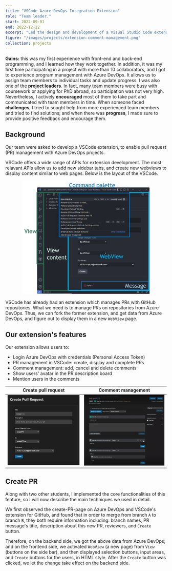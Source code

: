 ```yaml
---
title: "VSCode-Azure DevOps Integration Extension"
role: "Team leader."
start: 2022-09-01
end: 2022-12-22
excerpt: "Led the design and development of a Visual Studio Code extension enabling pull request (PR) workflows with Azure DevOps."
figure: "/images/projects/extension-comment-management.png"
collection: projects
---
```


**Gains:** this was my first experience with front-end and back-end programming, and I learned how they work together. In addition, it was my first time participating in a project with more than 10 collaborators, and I got to experience program management with Azure DevOps. It allows us to assign team members to individual tasks and update progress. I was also one of the **project leaders**. In fact, many team members were busy with coursework or applying for PhD abroad, so participation was not very high. Nevertheless, I actively **encouraged** most of them to take part and communicated with team members in time. When someone faced **challenges**, I tried to sought help from more experienced team members and tried to find solutions; and when there was **progress**, I made sure to provide positive feedback and encourage them.

Background
------

Our team were asked to develop a VSCode extension, to enable pull request (PR) management with Azure DevOps projects.

VSCode offers a wide range of APIs for extension development. The most relavant APIs allow us to add new sidebar tabs, and create new webviews to display content similar to web pages. Below is the layout of the VSCode.

<p align="center">
  <img src="/images/projects/extension-VSCode-layout.png" width="400"/>
</p>

VSCode has already had an extension which manages PRs with GitHub repositories. What we need is to manage PRs on repositories from Azure DevOps. Thus, we can fork the former extension, and get data from Azure DevOps, and figure out to display them in a new `WebView` page.

Our extension's features
------

Our extension allows users to:
* Login Azure DevOps with credentials (Personal Access Token)
* PR management in VSCode: create, display and complete PRs
* Comment management: add, cancel and delete comments
* Show users' avatar in the PR description board
* Mention users in the comments

Create pull request         |  Comment management
:-------------------------:|:-------------------------:
<img src='/images/projects/extension-createPR.png' width='300' />  |  <img src='/images/projects/extension-comment-management.png' width='320' />

Create PR
------

Along with two other students, I implemented the core functionalities of this feature, so I will now describe the main techniques we used in detail.

We first observed the create-PR-page on Azure DevOps and VSCode's extension for GitHub, and found that in order to merge from branch `A` to branch `B`, they both require information including: branch names, PR message's title, description about this new PR, reviewers, and `Create` button.

Therefore, on the backend side, we got the above data from Azure DevOps; and on the frontend side, we activated `WebView` (a new page) from `View` (buttons on the side bar), and then displayed selection buttons, input areas, and `Create` buttons for the users, in HTML style. After the `Create` button was clicked, we let the change take effect on the backend side.